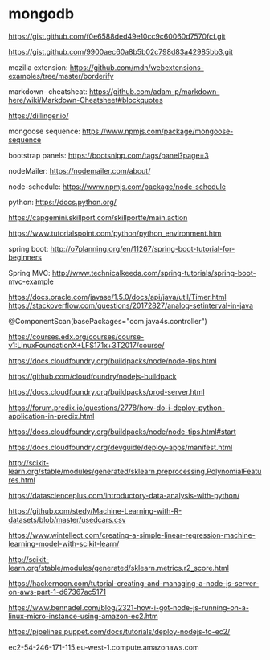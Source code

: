# mongodb

https://gist.github.com/f0e6588ded49e10cc9c60060d7570fcf.git

https://gist.github.com/9900aec60a8b5b02c798d83a42985bb3.git

mozilla extension: https://github.com/mdn/webextensions-examples/tree/master/borderify

markdown- cheatsheat: https://github.com/adam-p/markdown-here/wiki/Markdown-Cheatsheet#blockquotes

https://dillinger.io/

mongoose sequence: https://www.npmjs.com/package/mongoose-sequence

bootstrap panels: https://bootsnipp.com/tags/panel?page=3

nodeMailer: https://nodemailer.com/about/

node-schedule: https://www.npmjs.com/package/node-schedule

python: https://docs.python.org/ 

https://capgemini.skillport.com/skillportfe/main.action 

https://www.tutorialspoint.com/python/python_environment.htm

spring boot: http://o7planning.org/en/11267/spring-boot-tutorial-for-beginners

Spring MVC: http://www.technicalkeeda.com/spring-tutorials/spring-boot-mvc-example

https://docs.oracle.com/javase/1.5.0/docs/api/java/util/Timer.html
https://stackoverflow.com/questions/20172827/analog-setinterval-in-java

@ComponentScan(basePackages="com.java4s.controller")

https://courses.edx.org/courses/course-v1:LinuxFoundationX+LFS171x+3T2017/course/

https://docs.cloudfoundry.org/buildpacks/node/node-tips.html

https://github.com/cloudfoundry/nodejs-buildpack

https://docs.cloudfoundry.org/buildpacks/prod-server.html

https://forum.predix.io/questions/2778/how-do-i-deploy-python-application-in-predix.html

https://docs.cloudfoundry.org/buildpacks/node/node-tips.html#start

https://docs.cloudfoundry.org/devguide/deploy-apps/manifest.html

http://scikit-learn.org/stable/modules/generated/sklearn.preprocessing.PolynomialFeatures.html

https://datascienceplus.com/introductory-data-analysis-with-python/

https://github.com/stedy/Machine-Learning-with-R-datasets/blob/master/usedcars.csv

https://www.wintellect.com/creating-a-simple-linear-regression-machine-learning-model-with-scikit-learn/

http://scikit-learn.org/stable/modules/generated/sklearn.metrics.r2_score.html

https://hackernoon.com/tutorial-creating-and-managing-a-node-js-server-on-aws-part-1-d67367ac5171

https://www.bennadel.com/blog/2321-how-i-got-node-js-running-on-a-linux-micro-instance-using-amazon-ec2.htm

https://pipelines.puppet.com/docs/tutorials/deploy-nodejs-to-ec2/

ec2-54-246-171-115.eu-west-1.compute.amazonaws.com
